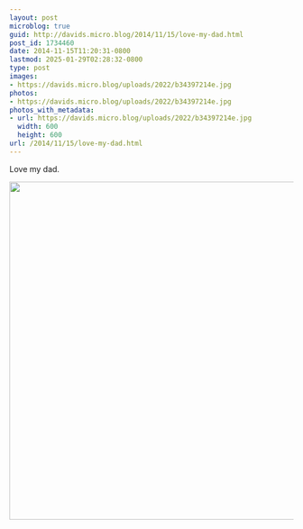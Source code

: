 ```yaml
---
layout: post
microblog: true
guid: http://davids.micro.blog/2014/11/15/love-my-dad.html
post_id: 1734460
date: 2014-11-15T11:20:31-0800
lastmod: 2025-01-29T02:28:32-0800
type: post
images:
- https://davids.micro.blog/uploads/2022/b34397214e.jpg
photos:
- https://davids.micro.blog/uploads/2022/b34397214e.jpg
photos_with_metadata:
- url: https://davids.micro.blog/uploads/2022/b34397214e.jpg
  width: 600
  height: 600
url: /2014/11/15/love-my-dad.html
---
```

Love my dad.

<img src="/uploads/2022/b34397214e.jpg" width="600" height="600" alt="">
